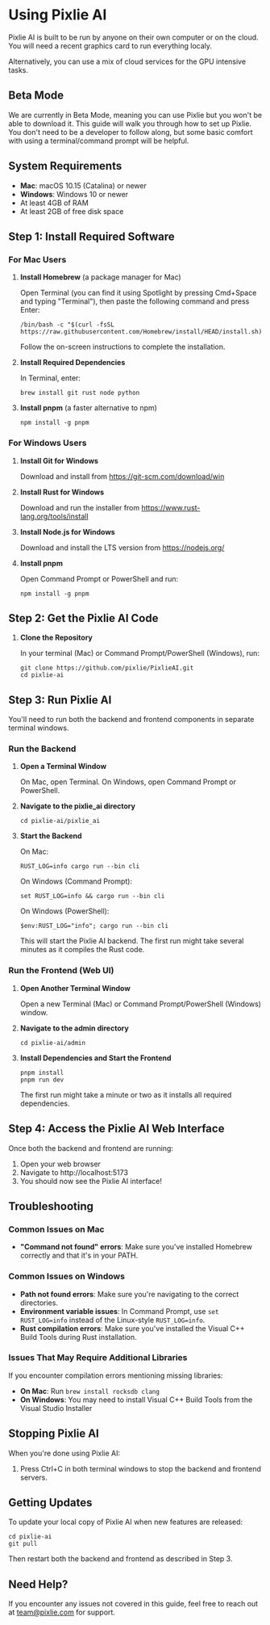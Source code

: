# Using Pixlie AI
Pixlie AI is built to be run by anyone on their own computer or on the cloud. You will need a recent graphics card to run everything localy.

Alternatively, you can use a mix of cloud services for the GPU intensive tasks.

## Beta Mode
We are currently in Beta Mode, meaning you can use Pixlie but you won't be able to download it. This guide will walk you through how to set up Pixlie. You don't need to be a developer to follow along, but some basic comfort with using a terminal/command prompt will be helpful.

## System Requirements

- **Mac**: macOS 10.15 (Catalina) or newer
- **Windows**: Windows 10 or newer
- At least 4GB of RAM
- At least 2GB of free disk space

## Step 1: Install Required Software

### For Mac Users

1. **Install Homebrew** (a package manager for Mac)
   
   Open Terminal (you can find it using Spotlight by pressing Cmd+Space and typing "Terminal"), then paste the following command and press Enter:

   ```
   /bin/bash -c "$(curl -fsSL https://raw.githubusercontent.com/Homebrew/install/HEAD/install.sh)"
   ```

   Follow the on-screen instructions to complete the installation.

2. **Install Required Dependencies**

   In Terminal, enter:

   ```
   brew install git rust node python
   ```

3. **Install pnpm** (a faster alternative to npm)

   ```
   npm install -g pnpm
   ```

### For Windows Users

1. **Install Git for Windows**
   
   Download and install from https://git-scm.com/download/win

2. **Install Rust for Windows**
   
   Download and run the installer from https://www.rust-lang.org/tools/install

3. **Install Node.js for Windows**
   
   Download and install the LTS version from https://nodejs.org/

4. **Install pnpm**

   Open Command Prompt or PowerShell and run:
   ```
   npm install -g pnpm
   ```

## Step 2: Get the Pixlie AI Code

1. **Clone the Repository**

   In your terminal (Mac) or Command Prompt/PowerShell (Windows), run:

   ```
   git clone https://github.com/pixlie/PixlieAI.git
   cd pixlie-ai
   ```
## Step 3: Run Pixlie AI

You'll need to run both the backend and frontend components in separate terminal windows.

### Run the Backend

1. **Open a Terminal Window**

   On Mac, open Terminal. On Windows, open Command Prompt or PowerShell.

2. **Navigate to the pixlie_ai directory**

   ```
   cd pixlie-ai/pixlie_ai
   ```

3. **Start the Backend**

   On Mac:
   ```
   RUST_LOG=info cargo run --bin cli
   ```

   On Windows (Command Prompt):
   ```
   set RUST_LOG=info && cargo run --bin cli
   ```

   On Windows (PowerShell):
   ```
   $env:RUST_LOG="info"; cargo run --bin cli
   ```

   This will start the Pixlie AI backend. The first run might take several minutes as it compiles the Rust code.

### Run the Frontend (Web UI)

1. **Open Another Terminal Window**

   Open a new Terminal (Mac) or Command Prompt/PowerShell (Windows) window.

2. **Navigate to the admin directory**

   ```
   cd pixlie-ai/admin
   ```

3. **Install Dependencies and Start the Frontend**

   ```
   pnpm install
   pnpm run dev
   ```

   The first run might take a minute or two as it installs all required dependencies.

## Step 4: Access the Pixlie AI Web Interface

Once both the backend and frontend are running:

1. Open your web browser
2. Navigate to http://localhost:5173
3. You should now see the Pixlie AI interface!

## Troubleshooting

### Common Issues on Mac

- **"Command not found" errors**: Make sure you've installed Homebrew correctly and that it's in your PATH.

### Common Issues on Windows

- **Path not found errors**: Make sure you're navigating to the correct directories.
- **Environment variable issues**: In Command Prompt, use `set RUST_LOG=info` instead of the Linux-style `RUST_LOG=info`.
- **Rust compilation errors**: Make sure you've installed the Visual C++ Build Tools during Rust installation.

### Issues That May Require Additional Libraries

If you encounter compilation errors mentioning missing libraries:

- **On Mac**: Run `brew install rocksdb clang`
- **On Windows**: You may need to install Visual C++ Build Tools from the Visual Studio Installer

## Stopping Pixlie AI

When you're done using Pixlie AI:

1. Press Ctrl+C in both terminal windows to stop the backend and frontend servers.

## Getting Updates

To update your local copy of Pixlie AI when new features are released:

```
cd pixlie-ai
git pull
```

Then restart both the backend and frontend as described in Step 3.

## Need Help?

If you encounter any issues not covered in this guide, feel free to reach out at team@pixlie.com for support.
